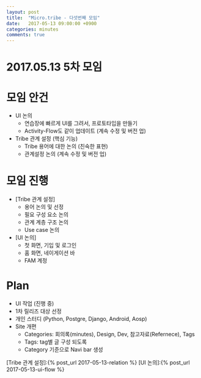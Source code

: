 ```yaml
---
layout: post
title:  "Micro.tribe - 다섯번째 모임"
date:   2017-05-13 09:00:00 +0900
categories: minutes
comments: true
---
```

# 2017.05.13 5차 모임

# 모임 안건
* UI 논의
  * 연습장에 빠르게 UI를 그려서, 프로토타입을 만들기
  * Activity-Flow도 같이 업데이트 (계속 수정 및 버전 업)
* Tribe 관계 설정 (핵심 기능)
  * Tribe 용어에 대한 논의 (친숙한 표현)
  * 관계설정 논의 (계속 수정 및 버전 업)


# 모임 진행
* [Tribe 관계 설정]
  * 용어 논의 및 선정
  * 필요 구성 요소 논의
  * 관계 계층 구조 논의
  * Use case 논의
* [UI 논의]
  * 첫 화면, 기입 및 로그인
  * 홈 화면, 네이게이션 바
  * FAM 계정

# Plan
* UI 작업 (진행 중)
* 1차 릴리즈 대상 선정
* 개인 스터디 (Python, Postgre, Django, Android, Aosp)
* Site 개편
  * Categories: 회의록(minutes), Design, Dev, 참고자료(Refernece), Tags
  * Tags: tag별 글 구성 되도록
  * Category 기준으로 Navi bar 생성

[Tribe 관계 설정]:{% post_url 2017-05-13-relation %}
[UI 논의]:{% post_url 2017-05-13-ui-flow %}